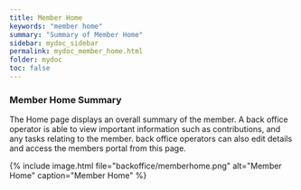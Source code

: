 ```yaml
---
title: Member Home
keywords: "member home"
summary: "Summary of Member Home"
sidebar: mydoc_sidebar
permalink: mydoc_member_home.html
folder: mydoc
toc: false
---
```


### Member Home Summary

The Home page displays an overall summary of the member. A back office operator is able to view important information such as contributions, and any tasks relating to the member. back office operators can also edit details and access the members portal from this page.

{% include image.html file="backoffice/memberhome.png" alt="Member Home" caption="Member Home" %}
